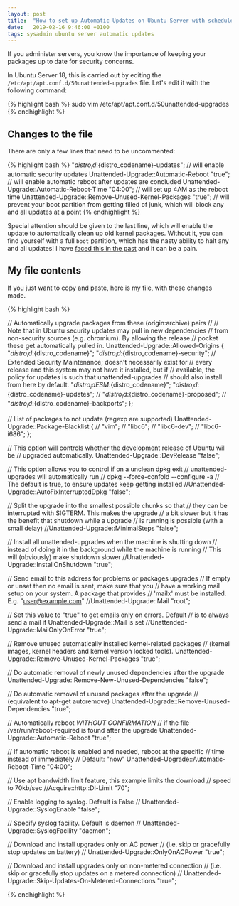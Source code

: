 ```yaml
---
layout: post
title:  "How to set up Automatic Updates on Ubuntu Server with scheduled reboot time"
date:   2019-02-16 9:46:00 +0100
tags: sysadmin ubuntu server automatic updates
---
```


If you administer servers, you know the importance of keeping your packages up to date for security concerns.

In Ubuntu Server 18, this is carried out by editing the `/etc/apt/apt.conf.d/50unattended-upgrades` file. Let's edit it with the following command:

{% highlight bash %}
sudo vim /etc/apt/apt.conf.d/50unattended-upgrades
{% endhighlight %}

## Changes to the file

There are only a few lines that need to be uncommented:

{% highlight bash %}
"${distro_id}:${distro_codename}-updates"; // will enable automatic security updates
Unattended-Upgrade::Automatic-Reboot "true"; // will enable automatic reboot after updates are concluded
Unattended-Upgrade::Automatic-Reboot-Time "04:00"; // will set up 4AM as the reboot time
Unattended-Upgrade::Remove-Unused-Kernel-Packages "true"; // will prevent your boot partition from getting filled of junk, which will block any and all updates at a point
{% endhighlight %}

Special attention should be given to the last line, which will enable the update to automatically clean up old kernel packages. Without it, you can find yourself with a full `boot` partition, which has the nasty ability to halt any and all updates! I have [faced this in the past](/sysadmin/boot/no/space/left/on/device/2018/11/05/no-space-left-on-device-boot/) and it can be a pain.

## My file contents

If you just want to copy and paste, here is my file, with these changes made.

{% highlight bash %}

// Automatically upgrade packages from these (origin:archive) pairs
//
// Note that in Ubuntu security updates may pull in new dependencies
// from non-security sources (e.g. chromium). By allowing the release
// pocket these get automatically pulled in.
Unattended-Upgrade::Allowed-Origins {
        "${distro_id}:${distro_codename}";
	"${distro_id}:${distro_codename}-security";
	// Extended Security Maintenance; doesn't necessarily exist for
	// every release and this system may not have it installed, but if
	// available, the policy for updates is such that unattended-upgrades
	// should also install from here by default.
	"${distro_id}ESM:${distro_codename}";
	"${distro_id}:${distro_codename}-updates";
//	"${distro_id}:${distro_codename}-proposed";
//	"${distro_id}:${distro_codename}-backports";
};

// List of packages to not update (regexp are supported)
Unattended-Upgrade::Package-Blacklist {
//	"vim";
//	"libc6";
//	"libc6-dev";
//	"libc6-i686";
};

// This option will controls whether the development release of Ubuntu will be
// upgraded automatically.
Unattended-Upgrade::DevRelease "false";

// This option allows you to control if on a unclean dpkg exit
// unattended-upgrades will automatically run
//   dpkg --force-confold --configure -a
// The default is true, to ensure updates keep getting installed
//Unattended-Upgrade::AutoFixInterruptedDpkg "false";

// Split the upgrade into the smallest possible chunks so that
// they can be interrupted with SIGTERM. This makes the upgrade
// a bit slower but it has the benefit that shutdown while a upgrade
// is running is possible (with a small delay)
//Unattended-Upgrade::MinimalSteps "false";

// Install all unattended-upgrades when the machine is shutting down
// instead of doing it in the background while the machine is running
// This will (obviously) make shutdown slower
//Unattended-Upgrade::InstallOnShutdown "true";

// Send email to this address for problems or packages upgrades
// If empty or unset then no email is sent, make sure that you
// have a working mail setup on your system. A package that provides
// 'mailx' must be installed. E.g. "user@example.com"
//Unattended-Upgrade::Mail "root";

// Set this value to "true" to get emails only on errors. Default
// is to always send a mail if Unattended-Upgrade::Mail is set
//Unattended-Upgrade::MailOnlyOnError "true";

// Remove unused automatically installed kernel-related packages
// (kernel images, kernel headers and kernel version locked tools).
Unattended-Upgrade::Remove-Unused-Kernel-Packages "true";

// Do automatic removal of newly unused dependencies after the upgrade
Unattended-Upgrade::Remove-New-Unused-Dependencies "false";

// Do automatic removal of unused packages after the upgrade
// (equivalent to apt-get autoremove)
Unattended-Upgrade::Remove-Unused-Dependencies "true";

// Automatically reboot *WITHOUT CONFIRMATION*
//  if the file /var/run/reboot-required is found after the upgrade
Unattended-Upgrade::Automatic-Reboot "true";

// If automatic reboot is enabled and needed, reboot at the specific
// time instead of immediately
//  Default: "now"
Unattended-Upgrade::Automatic-Reboot-Time "04:00";

// Use apt bandwidth limit feature, this example limits the download
// speed to 70kb/sec
//Acquire::http::Dl-Limit "70";

// Enable logging to syslog. Default is False
// Unattended-Upgrade::SyslogEnable "false";

// Specify syslog facility. Default is daemon
// Unattended-Upgrade::SyslogFacility "daemon";

// Download and install upgrades only on AC power
// (i.e. skip or gracefully stop updates on battery)
// Unattended-Upgrade::OnlyOnACPower "true";

// Download and install upgrades only on non-metered connection
// (i.e. skip or gracefully stop updates on a metered connection)
// Unattended-Upgrade::Skip-Updates-On-Metered-Connections "true";

{% endhighlight %}
